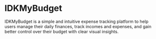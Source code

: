 # IDKMyBudget
IDKMyBudget is a simple and intuitive expense tracking platform to help users manage their daily finances, track incomes and expenses, and gain better control over their budget with clear visual insights.
